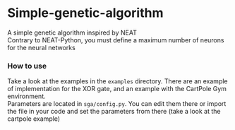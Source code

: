 # Simple-genetic-algorithm
A simple genetic algorithm inspired by NEAT  
Contrary to NEAT-Python, you must define a maximum number of neurons for the neural networks

### How to use
Take a look at the examples in the `examples` directory. There are an example of implementation for the XOR gate, and an example with the CartPole Gym environment.  
Parameters are located in `sga/config.py`. You can edit them there or import the file in your code and set the parameters from there (take a look at the cartpole example)
